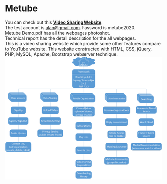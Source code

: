 # Metube
You can check out this **[Video Sharing Website](https://alanyang.pw/metube/)**.  
The test account is alan@gmail.com.   Password is metube2020.  
Metube Demo.pdf has all the webpages photoshot.  
Technical report has the detail description for the all webpages.  
This is a video sharing website which provide some other 
features compare to YouTube website. This website constructed with HTML, CSS,
jQuery, PHP, MySQL, Apache, Bootstrap webserver technique.
![image](https://github.com/chingyuany/Metube/blob/master/Source%20code/assets/imgs/SystemDesign.png)
